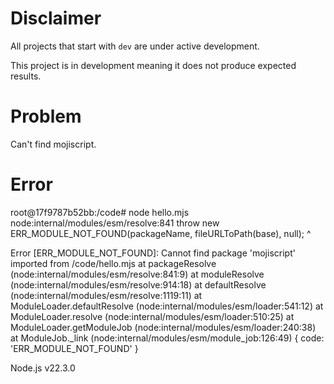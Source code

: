 # Disclaimer
All projects that start with `dev`
are under active development.

This project is in development meaning
it does not produce expected results.

# Problem
Can't find mojiscript.

# Error
root@17f9787b52bb:/code# node hello.mjs
node:internal/modules/esm/resolve:841
  throw new ERR_MODULE_NOT_FOUND(packageName, fileURLToPath(base), null);
        ^

Error [ERR_MODULE_NOT_FOUND]: Cannot find package 'mojiscript' imported from /code/hello.mjs
    at packageResolve (node:internal/modules/esm/resolve:841:9)
    at moduleResolve (node:internal/modules/esm/resolve:914:18)
    at defaultResolve (node:internal/modules/esm/resolve:1119:11)
    at ModuleLoader.defaultResolve (node:internal/modules/esm/loader:541:12)
    at ModuleLoader.resolve (node:internal/modules/esm/loader:510:25)
    at ModuleLoader.getModuleJob (node:internal/modules/esm/loader:240:38)
    at ModuleJob._link (node:internal/modules/esm/module_job:126:49) {
  code: 'ERR_MODULE_NOT_FOUND'
}

Node.js v22.3.0